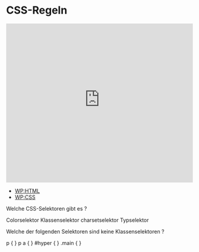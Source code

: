 # CSS-Regeln

<iframe width="100%" height="430" src="https://www.youtube-nocookie.com/embed/k2KXavMEIHw?showinfo=0" frameborder="0" allowfullscreen></iframe>

<!--sec data-title="Links" data-id="links" data-show=true ces-->

* [WP:HTML](http://de.wikipedia.org/wiki/Hypertext_Markup_Language)
* [WP:CSS](http://de.wikipedia.org/wiki/Cascading_Style_Sheets)

<!--endsec-->

<!--sec data-title="Quiz" data-id="quiz" data-show=true data-collapse=true ces-->

<quiz name="">
    <question multiple>
        <p>Welche CSS-Selektoren gibt es ?</p>
        <answer>Colorselektor</answer>
        <answer correct>Klassenselektor</answer>
        <answer>charsetselektor</answer>
	<answer correct>Typselektor</answer>
    </question>
    <question multiple>
        <p>Welche der folgenden Selektoren sind keine Klassenselektoren ?</p>
        <answer correct>p { }</answer>
        <answer correct>p a { }</answer>
        <answer correct>#hyper { }</answer>
        <answer>.main { }</answer>
    </question>
</quiz>

<!--endsec-->
